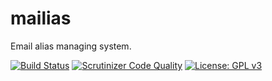 # mailias
Email alias managing system.

[![Build Status](https://scrutinizer-ci.com/g/affenrakete/mailias/badges/build.png?b=master)](https://scrutinizer-ci.com/g/affenrakete/mailias/build-status/master)
[![Scrutinizer Code Quality](https://scrutinizer-ci.com/g/affenrakete/mailias/badges/quality-score.png?b=master)](https://scrutinizer-ci.com/g/affenrakete/mailias/?branch=master) 
[![License: GPL v3](https://img.shields.io/badge/License-GPL%20v3-blue.svg)](http://www.gnu.org/licenses/gpl-3.0)
